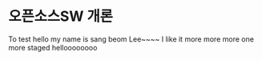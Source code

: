 # 오픈소스SW 개론
To test <git pull>
hello
my
name 
is
sang
beom
Lee~~~~
I like it
more
more more one more
staged
helloooooooo
